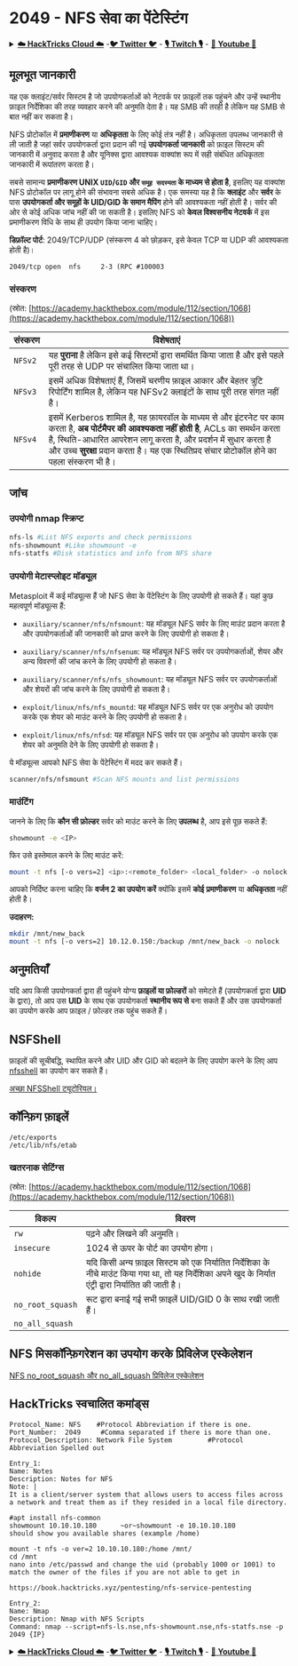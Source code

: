 # 2049 - NFS सेवा का पेंटेस्टिंग

<details>

<summary><a href="https://cloud.hacktricks.xyz/pentesting-cloud/pentesting-cloud-methodology"><strong>☁️ HackTricks Cloud ☁️</strong></a> -<a href="https://twitter.com/hacktricks_live"><strong>🐦 Twitter 🐦</strong></a> - <a href="https://www.twitch.tv/hacktricks_live/schedule"><strong>🎙️ Twitch 🎙️</strong></a> - <a href="https://www.youtube.com/@hacktricks_LIVE"><strong>🎥 Youtube 🎥</strong></a></summary>

* क्या आप किसी **साइबर सुरक्षा कंपनी** में काम करते हैं? क्या आप अपनी **कंपनी को HackTricks में विज्ञापित** देखना चाहते हैं? या क्या आपको **PEASS के नवीनतम संस्करण या HackTricks को PDF में डाउनलोड करने का उपयोग** करने की इच्छा है? [**सदस्यता योजनाएं**](https://github.com/sponsors/carlospolop) की जांच करें!
* खोजें [**The PEASS Family**](https://opensea.io/collection/the-peass-family), हमारा विशेष संग्रह [**NFTs**](https://opensea.io/collection/the-peass-family)
* प्राप्त करें [**आधिकारिक PEASS & HackTricks swag**](https://peass.creator-spring.com)
* **शामिल हों** [**💬**](https://emojipedia.org/speech-balloon/) [**Discord समूह**](https://discord.gg/hRep4RUj7f) या [**टेलीग्राम समूह**](https://t.me/peass) या मुझे **Twitter** पर **फ़ॉलो** करें [**🐦**](https://github.com/carlospolop/hacktricks/tree/7af18b62b3bdc423e11444677a6a73d4043511e9/\[https:/emojipedia.org/bird/README.md)[**@carlospolopm**](https://twitter.com/hacktricks_live)**.**
* **अपने हैकिंग ट्रिक्स को [hacktricks रेपो](https://github.com/carlospolop/hacktricks) और [hacktricks-cloud रेपो](https://github.com/carlospolop/hacktricks-cloud) में पीआर जमा करके साझा करें।**

</details>

## **मूलभूत जानकारी**

यह एक क्लाइंट/सर्वर सिस्टम है जो उपयोगकर्ताओं को नेटवर्क पर फ़ाइलों तक पहुंचने और उन्हें स्थानीय फ़ाइल निर्देशिका की तरह व्यवहार करने की अनुमति देता है। यह SMB की तरही है लेकिन यह SMB से बात नहीं कर सकता है।

NFS प्रोटोकॉल में **प्रमाणीकरण** या **अधिकृतता** के लिए कोई तंत्र नहीं है। अधिकृतता उपलब्ध जानकारी से ली जाती है जहां सर्वर उपयोगकर्ता द्वारा प्रदान की गई **उपयोगकर्ता जानकारी** को फ़ाइल सिस्टम की जानकारी में अनुवाद करता है और यूनिक्स द्वारा आवश्यक वाक्यांश रूप में सही संबंधित अधिकृतता जानकारी में रूपांतरण करता है।

सबसे सामान्य **प्रमाणीकरण UNIX `UID`/`GID` और `समूह सदस्यता` के माध्यम से होता है**, इसलिए यह वाक्यांश NFS प्रोटोकॉल पर लागू होने की संभावना सबसे अधिक है। एक समस्या यह है कि **क्लाइंट** और **सर्वर** के पास **उपयोगकर्ता और समूहों के UID/GID के समान मैपिंग** होने की आवश्यकता नहीं होती है। सर्वर की ओर से कोई अधिक जांच नहीं की जा सकती है। इसलिए NFS को **केवल विश्वसनीय नेटवर्क** में इस प्रमाणीकरण विधि के साथ ही उपयोग किया जाना चाहिए।

**डिफ़ॉल्ट पोर्ट**: 2049/TCP/UDP (संस्करण 4 को छोड़कर, इसे केवल TCP या UDP की आवश्यकता होती है)।&#x20;
```
2049/tcp open  nfs     2-3 (RPC #100003
```
### संस्करण

(स्रोत: [https://academy.hackthebox.com/module/112/section/1068](https://academy.hackthebox.com/module/112/section/1068))

| **संस्करण** | **विशेषताएं**                                                                                                                                                                                                                                                             |
| ----------- | ---------------------------------------------------------------------------------------------------------------------------------------------------------------------------------------------------------------------------------------------------------------------------- |
| `NFSv2`     | यह **पुराना** है लेकिन इसे कई सिस्टमों द्वारा समर्थित किया जाता है और इसे पहले पूरी तरह से UDP पर संचालित किया जाता था।                                                                                                                                                   |
| `NFSv3`     | इसमें अधिक विशेषताएं हैं, जिसमें चरणीय फ़ाइल आकार और बेहतर त्रुटि रिपोर्टिंग शामिल है, लेकिन यह NFSv2 क्लाइंटों के साथ पूरी तरह संगत नहीं है।                                                                                                                             |
| `NFSv4`     | इसमें Kerberos शामिल है, यह फ़ायरवॉल के माध्यम से और इंटरनेट पर काम करता है, **अब पोर्टमैपर की आवश्यकता नहीं होती है**, ACLs का समर्थन करता है, स्थिति-आधारित आपरेशन लागू करता है, और प्रदर्शन में सुधार करता है और उच्च **सुरक्षा** प्रदान करता है। यह एक स्थितिप्रद संचार प्रोटोकॉल होने का पहला संस्करण भी है। |

## जांच

### उपयोगी nmap स्क्रिप्ट
```bash
nfs-ls #List NFS exports and check permissions
nfs-showmount #Like showmount -e
nfs-statfs #Disk statistics and info from NFS share
```
### उपयोगी मेटास्प्लोइट मॉड्यूल

Metasploit में कई मॉड्यूल्स हैं जो NFS सेवा के पेंटेस्टिंग के लिए उपयोगी हो सकते हैं। यहां कुछ महत्वपूर्ण मॉड्यूल्स हैं:

- `auxiliary/scanner/nfs/nfsmount`: यह मॉड्यूल NFS सर्वर के लिए माउंट प्रदान करता है और उपयोगकर्ताओं की जानकारी को प्राप्त करने के लिए उपयोगी हो सकता है।

- `auxiliary/scanner/nfs/nfsenum`: यह मॉड्यूल NFS सर्वर पर उपयोगकर्ताओं, शेयर और अन्य विवरणों की जांच करने के लिए उपयोगी हो सकता है।

- `auxiliary/scanner/nfs/nfs_showmount`: यह मॉड्यूल NFS सर्वर पर उपयोगकर्ताओं और शेयरों की जांच करने के लिए उपयोगी हो सकता है।

- `exploit/linux/nfs/nfs_mountd`: यह मॉड्यूल NFS सर्वर पर एक अनुरोध को उपयोग करके एक शेयर को माउंट करने के लिए उपयोगी हो सकता है।

- `exploit/linux/nfs/nfsd`: यह मॉड्यूल NFS सर्वर पर एक अनुरोध को उपयोग करके एक शेयर को अनुमति देने के लिए उपयोगी हो सकता है।

ये मॉड्यूल्स आपको NFS सेवा के पेंटेस्टिंग में मदद कर सकते हैं।
```bash
scanner/nfs/nfsmount #Scan NFS mounts and list permissions
```
### माउंटिंग

जानने के लिए कि **कौन सी फ़ोल्डर** सर्वर को माउंट करने के लिए **उपलब्ध** है, आप इसे पूछ सकते हैं:
```bash
showmount -e <IP>
```
फिर उसे इस्तेमाल करने के लिए माउंट करें:
```bash
mount -t nfs [-o vers=2] <ip>:<remote_folder> <local_folder> -o nolock
```
आपको निर्दिष्ट करना चाहिए कि **वर्जन 2 का उपयोग करें** क्योंकि इसमें **कोई** **प्रमाणीकरण** या **अधिकृतता** नहीं होती है।

**उदाहरण:**
```bash
mkdir /mnt/new_back
mount -t nfs [-o vers=2] 10.12.0.150:/backup /mnt/new_back -o nolock
```
## अनुमतियाँ

यदि आप किसी उपयोगकर्ता द्वारा ही पहुंचने योग्य **फ़ाइलों या फ़ोल्डरों** को समेटते हैं (उपयोगकर्ता द्वारा **UID** के द्वारा), तो आप उस **UID** के साथ एक उपयोगकर्ता **स्थानीय रूप से** बना सकते हैं और उस उपयोगकर्ता का उपयोग करके आप फ़ाइल / फ़ोल्डर तक पहुंच सकते हैं।

## NSFShell

फ़ाइलों की सूचीबद्धि, स्थापित करने और UID और GID को बदलने के लिए उपयोग करने के लिए आप [nfsshell](https://github.com/NetDirect/nfsshell) का उपयोग कर सकते हैं।

[अच्छा NFSShell ट्यूटोरियल।](https://www.pentestpartners.com/security-blog/using-nfsshell-to-compromise-older-environments/)

## कॉन्फ़िग फ़ाइलें
```
/etc/exports
/etc/lib/nfs/etab
```
### खतरनाक सेटिंग्स

(स्रोत: [https://academy.hackthebox.com/module/112/section/1068](https://academy.hackthebox.com/module/112/section/1068))

| **विकल्प**       | **विवरण**                                                                                                      |
| ---------------- | -------------------------------------------------------------------------------------------------------------------- |
| `rw`             | पढ़ने और लिखने की अनुमति।                                                                                          |
| `insecure`       | 1024 से ऊपर के पोर्ट का उपयोग होगा।                                                                                       |
| `nohide`         | यदि किसी अन्य फ़ाइल सिस्टम को एक निर्यातित निर्देशिका के नीचे माउंट किया गया था, तो यह निर्देशिका अपने खुद के निर्यात एंट्री द्वारा निर्यातित की जाती है। |
| `no_root_squash` | रूट द्वारा बनाई गई सभी फ़ाइलें UID/GID 0 के साथ रखी जाती हैं।                                                               |
| `no_all_squash`  |                                                                                                                      |

## NFS मिसकॉन्फ़िगरेशन का उपयोग करके प्रिविलेज एस्केलेशन

[NFS no\_root\_squash और no\_all\_squash प्रिविलेज एस्केलेशन](../linux-hardening/privilege-escalation/nfs-no\_root\_squash-misconfiguration-pe.md)

## HackTricks स्वचालित कमांड्स
```
Protocol_Name: NFS    #Protocol Abbreviation if there is one.
Port_Number:  2049     #Comma separated if there is more than one.
Protocol_Description: Network File System         #Protocol Abbreviation Spelled out

Entry_1:
Name: Notes
Description: Notes for NFS
Note: |
It is a client/server system that allows users to access files across a network and treat them as if they resided in a local file directory.

#apt install nfs-common
showmount 10.10.10.180      ~or~showmount -e 10.10.10.180
should show you available shares (example /home)

mount -t nfs -o ver=2 10.10.10.180:/home /mnt/
cd /mnt
nano into /etc/passwd and change the uid (probably 1000 or 1001) to match the owner of the files if you are not able to get in

https://book.hacktricks.xyz/pentesting/nfs-service-pentesting

Entry_2:
Name: Nmap
Description: Nmap with NFS Scripts
Command: nmap --script=nfs-ls.nse,nfs-showmount.nse,nfs-statfs.nse -p 2049 {IP}
```
<details>

<summary><a href="https://cloud.hacktricks.xyz/pentesting-cloud/pentesting-cloud-methodology"><strong>☁️ HackTricks Cloud ☁️</strong></a> -<a href="https://twitter.com/hacktricks_live"><strong>🐦 Twitter 🐦</strong></a> - <a href="https://www.twitch.tv/hacktricks_live/schedule"><strong>🎙️ Twitch 🎙️</strong></a> - <a href="https://www.youtube.com/@hacktricks_LIVE"><strong>🎥 Youtube 🎥</strong></a></summary>

* क्या आप किसी **साइबर सुरक्षा कंपनी** में काम करते हैं? क्या आप अपनी कंपनी को **HackTricks में विज्ञापित** देखना चाहते हैं? या क्या आपको **PEASS की नवीनतम संस्करण या HackTricks को PDF में डाउनलोड** करने का उपयोग करना है? [**सदस्यता योजनाएं**](https://github.com/sponsors/carlospolop) की जांच करें!
* खोजें [**The PEASS Family**](https://opensea.io/collection/the-peass-family), हमारा विशेष संग्रह [**NFTs**](https://opensea.io/collection/the-peass-family)
* प्राप्त करें [**आधिकारिक PEASS & HackTricks swag**](https://peass.creator-spring.com)
* **शामिल हों** [**💬**](https://emojipedia.org/speech-balloon/) [**Discord समूह**](https://discord.gg/hRep4RUj7f) या [**टेलीग्राम समूह**](https://t.me/peass) में **फॉलो** करें या **Twitter** पर [**🐦**](https://github.com/carlospolop/hacktricks/tree/7af18b62b3bdc423e11444677a6a73d4043511e9/\[https:/emojipedia.org/bird/README.md)[**@carlospolopm**](https://twitter.com/hacktricks_live)**.**
* **अपने हैकिंग ट्रिक्स साझा करें, [hacktricks रेपो](https://github.com/carlospolop/hacktricks) और [hacktricks-cloud रेपो](https://github.com/carlospolop/hacktricks-cloud)** को PR जमा करके।

</details>
